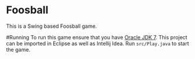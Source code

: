 # Foosball
This is a Swing based Foosball game. 

#Running
To run this game ensure that you have [Oracle JDK 7](http://www.oracle.com/technetwork/java/index.html).
This project can be imported in Eclipse as well as Intellij Idea. Run ``src/Play.java`` to start the game.
